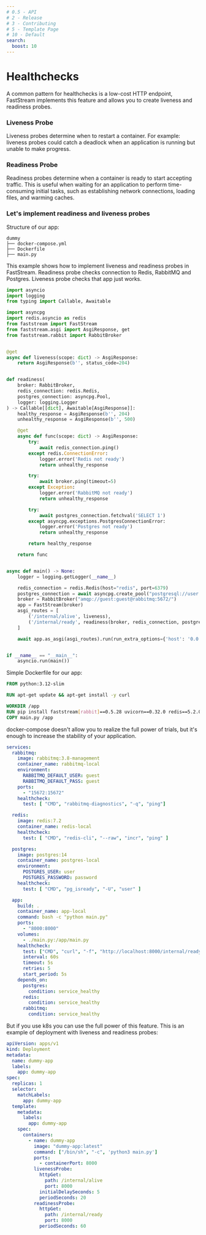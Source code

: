 ```yaml
---
# 0.5 - API
# 2 - Release
# 3 - Contributing
# 5 - Template Page
# 10 - Default
search:
  boost: 10
---
```


# Healthchecks

A common pattern for healthchecks is a low-cost HTTP endpoint, 
FastStream implements this feature and allows you to create liveness and readiness probes.

### Liveness Probe

Liveness probes determine when to restart a container. 
For example: liveness probes could catch a deadlock when an application is running but unable to make progress.


### Readiness Probe

Readiness probes determine when a container is ready to start accepting traffic. 
This is useful when waiting for an application to perform time-consuming initial tasks, such as establishing network connections, loading files, and warming caches.


### Let's implement readiness and liveness probes


Structure of our app:
```text
dummy
├── docker-compose.yml
├── Dockerfile
├── main.py
```

This example shows how to implement liveness and readiness probes in FastStream. 
Readiness probe checks connection to Redis, RabbitMQ and Postgres. Liveness probe checks that app just works.

```python
import asyncio
import logging
from typing import Callable, Awaitable

import asyncpg
import redis.asyncio as redis
from faststream import FastStream
from faststream.asgi import AsgiResponse, get
from faststream.rabbit import RabbitBroker


@get
async def liveness(scope: dict) -> AsgiResponse:
    return AsgiResponse(b'', status_code=204)


def readiness(
    broker: RabbitBroker,
    redis_connection: redis.Redis,
    postgres_connection: asyncpg.Pool,
    logger: logging.Logger
) -> Callable[[dict], Awaitable[AsgiResponse]]:
    healthy_response = AsgiResponse(b'', 204)
    unhealthy_response = AsgiResponse(b'', 500)

    @get
    async def func(scope: dict) -> AsgiResponse:
        try:
            await redis_connection.ping()
        except redis.ConnectionError:
            logger.error('Redis not ready')
            return unhealthy_response

        try:
            await broker.ping(timeout=5)
        except Exception:
            logger.error('RabbitMQ not ready')
            return unhealthy_response

        try:
            await postgres_connection.fetchval('SELECT 1')
        except asyncpg.exceptions.PostgresConnectionError:
            logger.error('Postgres not ready')
            return unhealthy_response

        return healthy_response

    return func


async def main() -> None:
    logger = logging.getLogger(__name__)

    redis_connection = redis.Redis(host="redis", port=6379)
    postgres_connection = await asyncpg.create_pool("postgresql://user:password@postgres/postgres")
    broker = RabbitBroker("amqp://guest:guest@rabbitmq:5672/")
    app = FastStream(broker)
    asgi_routes = [
        ('/internal/alive', liveness),
        ('/internal/ready', readiness(broker, redis_connection, postgres_connection, logger)),
    ]

    await app.as_asgi(asgi_routes).run(run_extra_options={'host': '0.0.0.0', 'port': 8000})


if __name__ == "__main__":
    asyncio.run(main())
```

Simple Dockerfile for our app:

```dockerfile
FROM python:3.12-slim

RUN apt-get update && apt-get install -y curl

WORKDIR /app
RUN pip install faststream[rabbit]==0.5.28 uvicorn==0.32.0 redis==5.2.0 asyncpg==0.30.0
COPY main.py /app
```

docker-compose doesn't allow you to realize the full power of trials, but it's enough to increase the stability of your application. 

```yaml
services:
  rabbitmq:
    image: rabbitmq:3.8-management
    container_name: rabbitmq-local
    environment:
      RABBITMQ_DEFAULT_USER: guest
      RABBITMQ_DEFAULT_PASS: guest
    ports:
      - "15672:15672"
    healthcheck:
      test: [ "CMD", "rabbitmq-diagnostics", "-q", "ping"]

  redis:
    image: redis:7.2
    container_name: redis-local
    healthcheck:
      test: [ "CMD", "redis-cli", "--raw", "incr", "ping" ]

  postgres:
    image: postgres:14
    container_name: postgres-local
    environment:
      POSTGRES_USER: user
      POSTGRES_PASSWORD: password
    healthcheck:
      test: [ "CMD", "pg_isready", "-U", "user" ]

  app:
    build: .
    container_name: app-local
    command: bash -c "python main.py"
    ports:
      - "8000:8000"
    volumes:
      - ./main.py:/app/main.py
    healthcheck:
      test: ["CMD", "curl", "-f", "http://localhost:8000/internal/ready"]
      interval: 60s
      timeout: 5s
      retries: 5
      start_period: 5s
    depends_on:
      postgres:
        condition: service_healthy
      redis:
        condition: service_healthy
      rabbitmq:
        condition: service_healthy
```

But if you use k8s you can use the full power of this feature. 
This is an example of deployment with liveness and readiness probes:

```yaml
apiVersion: apps/v1
kind: Deployment
metadata:
  name: dummy-app
  labels:
    app: dummy-app
spec:
  replicas: 1
  selector:
    matchLabels:
      app: dummy-app
  template:
    metadata:
      labels:
        app: dummy-app
    spec:
      containers:
        - name: dummy-app
          image: "dummy-app:latest"
          command: ["/bin/sh", "-c", 'python3 main.py']
          ports:
            - containerPort: 8000
          livenessProbe:
            httpGet:
              path: /internal/alive
              port: 8000
            initialDelaySeconds: 5
            periodSeconds: 20
          readinessProbe:
            httpGet:
              path: /internal/ready
              port: 8000
            periodSeconds: 60
```